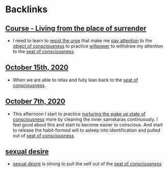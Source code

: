 
# Backlinks
## [Course - Living from the place of surrender](<Course - Living from the place of surrender.md>)
- I need to learn to [resist the urge](<resist the urge.md>) that make me [pay attention](<pay attention.md>) to the [object of consciousness](<object of consciousness.md>) to practice [willpower](<willpower.md>) to withdraw my attention to the [seat of consciousness](<seat of consciousness.md>).

## [October 15th, 2020](<October 15th, 2020.md>)
- When we are able to relax and fully lean back to the [seat of consciousness](<seat of consciousness.md>).

## [October 7th, 2020](<October 7th, 2020.md>)
- This afternoon I start to practice [nurturing the wake up state of consciousness](<nurturing the wake up state of consciousness.md>) more by cleaning the inner samskaras continuously. I feel good about this and start to become easier to conscious. And start to release the habit-formed will to asleep into identification and pulled out of [seat of consciousness](<seat of consciousness.md>)

## [sexual desire](<sexual desire.md>)
- [sexual desire](<sexual desire.md>) is strong to pull the self out of the [seat of consciousness](<seat of consciousness.md>)

